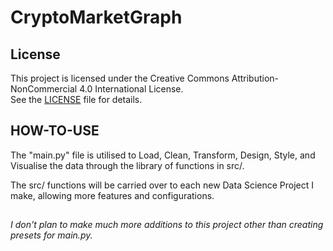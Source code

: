 # CryptoMarketGraph
## License

This project is licensed under the Creative Commons Attribution-NonCommercial 4.0 International License.  
See the [LICENSE](./LICENSE) file for details.

## HOW-TO-USE

The "main.py" file is utilised to Load, Clean, Transform, Design, Style, and Visualise the data through the library of functions in src/.

The src/ functions will be carried over to each new Data Science Project I make, allowing more features and configurations.

##

*I don't plan to make much more additions to this project other than creating presets for main.py.*